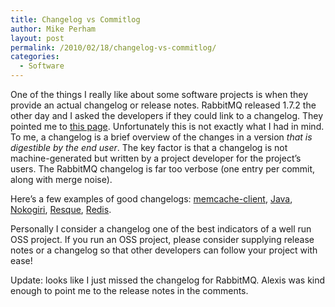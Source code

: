 ```yaml
---
title: Changelog vs Commitlog
author: Mike Perham
layout: post
permalink: /2010/02/18/changelog-vs-commitlog/
categories:
  - Software
---
```

One of the things I really like about some software projects is when they provide an actual changelog or release notes. RabbitMQ released 1.7.2 the other day and I asked the developers if they could link to a changelog. They pointed me to [this page][1]. Unfortunately this is not exactly what I had in mind. To me, a changelog is a brief overview of the changes in a version *that is digestible by the end user*. The key factor is that a changelog is not machine-generated but written by a project developer for the project&#8217;s users. The RabbitMQ changelog is far too verbose (one entry per commit, along with merge noise).

Here&#8217;s a few examples of good changelogs: [memcache-client][2], [Java][3], [Nokogiri][4], [Resque][5], [Redis][6].

Personally I consider a changelog one of the best indicators of a well run OSS project. If you run an OSS project, please consider supplying release notes or a changelog so that other developers can follow your project with ease!

Update: looks like I just missed the changelog for RabbitMQ. Alexis was kind enough to point me to the release notes in the comments.

 [1]: http://hg.rabbitmq.com/rabbitmq-server/log
 [2]: http://github.com/mperham/memcache-client/blob/master/History.rdoc
 [3]: http://java.sun.com/javase/6/webnotes/6u18.html
 [4]: http://github.com/tenderlove/nokogiri/blob/master/CHANGELOG.rdoc
 [5]: http://github.com/defunkt/resque/blob/master/HISTORY.md
 [6]: http://code.google.com/p/redis/wiki/Redis_1_2_0_Changelog